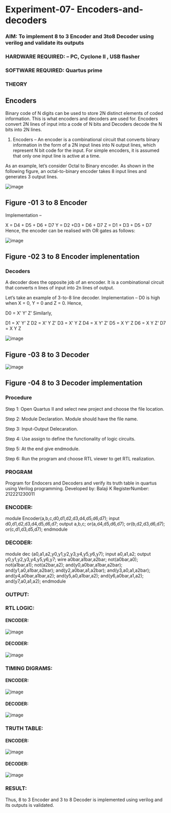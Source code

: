 # Experiment-07- Encoders-and-decoders 
### AIM: To implement 8 to 3 Encoder and  3to8 Decoder using verilog and validate its outputs
### HARDWARE REQUIRED:  – PC, Cyclone II , USB flasher
### SOFTWARE REQUIRED:   Quartus prime
### THEORY 

## Encoders
Binary code of N digits can be used to store 2N distinct elements of coded information. This is what encoders and decoders are used for. Encoders convert 2N lines of input into a code of N bits and Decoders decode the N bits into 2N lines.

1. Encoders –
An encoder is a combinational circuit that converts binary information in the form of a 2N input lines into N output lines, which represent N bit code for the input. For simple encoders, it is assumed that only one input line is active at a time.

As an example, let’s consider Octal to Binary encoder. As shown in the following figure, an octal-to-binary encoder takes 8 input lines and generates 3 output lines.

![image](https://user-images.githubusercontent.com/36288975/171543588-bc0746df-a173-4b35-989e-5fb7d385fe8a.png)
## Figure -01 3 to 8 Encoder 


Implementation –

X = D4 + D5 + D6 + D7
Y = D2 +D3 + D6 + D7
Z = D1 + D3 + D5 + D7 
Hence, the encoder can be realised with OR gates as follows:


![image](https://user-images.githubusercontent.com/36288975/171543740-68403b82-aa93-4c98-9343-f32b14885a2e.png)
## Figure -02 3 to 8 Encoder implenentation 

 ### Decoders 
A decoder does the opposite job of an encoder. It is a combinational circuit that converts n lines of input into 2n lines of output.

Let’s take an example of 3-to-8 line decoder.
Implementation –
D0 is high when X = 0, Y = 0 and Z = 0. Hence,

D0 = X’ Y’ Z’ 
Similarly,

D1 = X’ Y’ Z
D2 = X’ Y Z’
D3 = X’ Y Z
D4 = X Y’ Z’
D5 = X Y’ Z
D6 = X Y Z’
D7 = X Y Z 


![image](https://user-images.githubusercontent.com/36288975/171543978-ee2d0671-2846-40a1-8705-507fd6287a49.png)
## Figure -03 8 to 3 Decoder 



![image](https://user-images.githubusercontent.com/36288975/171543866-5a6eace6-8683-49d7-9c4f-a7cb30ec3035.png)
## Figure -04 8 to 3 Decoder implementation 

### Procedure
Step 1:
Open Quartus II and select new project and choose the file location.

Step 2:
Module Declaration. Module should have the file name.

Step 3:
Input-Output Delecaration.

Step 4:
Use assign to define the functionality of logic circuits.

Step 5:
At the end give endmodule.

Step 6:
Run the program and choose RTL viewer to get RTL realization.

### PROGRAM 

Program for Endocers and Decoders  and verify its truth table in quartus using Verilog programming.
Developed by: Balaji K
RegisterNumber: 212221230011

### ENCODER:

module Encoder(a,b,c,d0,d1,d2,d3,d4,d5,d6,d7);
input d0,d1,d2,d3,d4,d5,d6,d7;
output a,b,c;
or(a,d4,d5,d6,d7);
or(b,d2,d3,d6,d7);
or(c,d1,d3,d5,d7);
endmodule

### DECODER:

module dec (a0,a1,a2,y0,y1,y2,y3,y4,y5,y6,y7);
input a0,a1,a2;
output y0,y1,y2,y3,y4,y5,y6,y7;
wire a0bar,a1bar,a2bar;
not(a0bar,a0);
not(a1bar,a1);
not(a2bar,a2);
and(y0,a0bar,a1bar,a2bar);
and(y1,a0,a1bar,a2bar);
and(y2,a0bar,a1,a2bar);
and(y3,a0,a1,a2bar);
and(y4,a0bar,a1bar,a2);
and(y5,a0,a1bar,a2);
and(y6,a0bar,a1,a2);
and(y7,a0,a1,a2);
endmodule


### OUTPUT:

### RTL LOGIC:  
#### ENCODER:
![image](https://github.com/Vineesh-AI-DS/Experiment-08-Encoders-and-decoders-/assets/93427254/ae0ffa17-69fd-4441-b802-fe1458096a30)

#### DECODER:
![image](https://github.com/Vineesh-AI-DS/Experiment-08-Encoders-and-decoders-/assets/93427254/612b9e87-c1d8-4e1e-8e4f-72e73b0591b8)


### TIMING DIGRAMS:
#### ENCODER:
![image](https://github.com/Vineesh-AI-DS/Experiment-08-Encoders-and-decoders-/assets/93427254/481872de-6556-4c61-81f0-853d9d7b01d8)

#### DECODER:
![image](https://github.com/Vineesh-AI-DS/Experiment-08-Encoders-and-decoders-/assets/93427254/a250a9b9-409f-4fd4-be21-4841d12a2045)


### TRUTH TABLE: 
#### ENCODER:
![image](https://github.com/Vineesh-AI-DS/Experiment-08-Encoders-and-decoders-/assets/93427254/51cbaae4-b14b-49ca-a297-4d1686c13853)


#### DECODER:
![image](https://github.com/Vineesh-AI-DS/Experiment-08-Encoders-and-decoders-/assets/93427254/a7b3d6c6-e9ba-46c6-8e88-150521b6bc90)



### RESULT: 
Thus, 8 to 3 Encoder and 3 to 8 Decoder is implemented using verilog and its outputs is validated.
